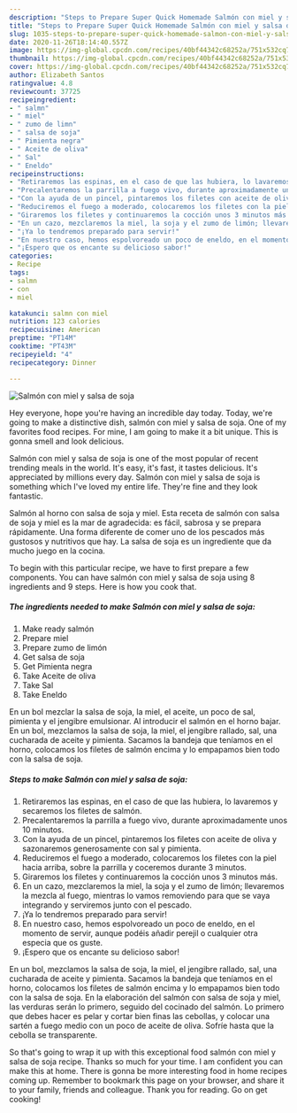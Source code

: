 ```yaml
---
description: "Steps to Prepare Super Quick Homemade Salmón con miel y salsa de soja"
title: "Steps to Prepare Super Quick Homemade Salmón con miel y salsa de soja"
slug: 1035-steps-to-prepare-super-quick-homemade-salmon-con-miel-y-salsa-de-soja
date: 2020-11-26T18:14:40.557Z
image: https://img-global.cpcdn.com/recipes/40bf44342c68252a/751x532cq70/salmon-con-miel-y-salsa-de-soja-foto-principal.jpg
thumbnail: https://img-global.cpcdn.com/recipes/40bf44342c68252a/751x532cq70/salmon-con-miel-y-salsa-de-soja-foto-principal.jpg
cover: https://img-global.cpcdn.com/recipes/40bf44342c68252a/751x532cq70/salmon-con-miel-y-salsa-de-soja-foto-principal.jpg
author: Elizabeth Santos
ratingvalue: 4.8
reviewcount: 37725
recipeingredient:
- " salmn"
- " miel"
- " zumo de limn"
- " salsa de soja"
- " Pimienta negra"
- " Aceite de oliva"
- " Sal"
- " Eneldo"
recipeinstructions:
- "Retiraremos las espinas, en el caso de que las hubiera, lo lavaremos y secaremos los filetes de salmón."
- "Precalentaremos la parrilla a fuego vivo, durante aproximadamente unos 10 minutos."
- "Con la ayuda de un pincel, pintaremos los filetes con aceite de oliva y sazonaremos generosamente con sal y pimienta."
- "Reduciremos el fuego a moderado, colocaremos los filetes con la piel hacia arriba, sobre la parrilla y coceremos durante 3 minutos."
- "Giraremos los filetes y continuaremos la cocción unos 3 minutos más."
- "En un cazo, mezclaremos la miel, la soja y el zumo de limón; llevaremos la mezcla al fuego, mientras lo vamos removiendo para que se vaya integrando y serviremos junto con el pescado."
- "¡Ya lo tendremos preparado para servir!"
- "En nuestro caso, hemos espolvoreado un poco de eneldo, en el momento de servir, aunque podéis añadir perejil o cualquier otra especia que os guste."
- "¡Espero que os encante su delicioso sabor!"
categories:
- Recipe
tags:
- salmn
- con
- miel

katakunci: salmn con miel 
nutrition: 123 calories
recipecuisine: American
preptime: "PT14M"
cooktime: "PT43M"
recipeyield: "4"
recipecategory: Dinner

---
```



![Salmón con miel y salsa de soja](https://img-global.cpcdn.com/recipes/40bf44342c68252a/751x532cq70/salmon-con-miel-y-salsa-de-soja-foto-principal.jpg)

Hey everyone, hope you're having an incredible day today. Today, we're going to make a distinctive dish, salmón con miel y salsa de soja. One of my favorites food recipes. For mine, I am going to make it a bit unique. This is gonna smell and look delicious.

Salmón con miel y salsa de soja is one of the most popular of recent trending meals in the world. It's easy, it's fast, it tastes delicious. It's appreciated by millions every day. Salmón con miel y salsa de soja is something which I've loved my entire life. They're fine and they look fantastic.

Salmón al horno con salsa de soja y miel. Esta receta de salmón con salsa de soja y miel es la mar de agradecida: es fácil, sabrosa y se prepara rápidamente. Una forma diferente de comer uno de los pescados más gustosos y nutritivos que hay. La salsa de soja es un ingrediente que da mucho juego en la cocina.


To begin with this particular recipe, we have to first prepare a few components. You can have salmón con miel y salsa de soja using 8 ingredients and 9 steps. Here is how you cook that.

<!--inarticleads1-->

##### The ingredients needed to make Salmón con miel y salsa de soja:

1. Make ready  salmón
1. Prepare  miel
1. Prepare  zumo de limón
1. Get  salsa de soja
1. Get  Pimienta negra
1. Take  Aceite de oliva
1. Take  Sal
1. Take  Eneldo


En un bol mezclar la salsa de soja, la miel, el aceite, un poco de sal, pimienta y el jengibre emulsionar. Al introducir el salmón en el horno bajar. En un bol, mezclamos la salsa de soja, la miel, el jengibre rallado, sal, una cucharada de aceite y pimienta. Sacamos la bandeja que teníamos en el horno, colocamos los filetes de salmón encima y lo empapamos bien todo con la salsa de soja. 

<!--inarticleads2-->

##### Steps to make Salmón con miel y salsa de soja:

1. Retiraremos las espinas, en el caso de que las hubiera, lo lavaremos y secaremos los filetes de salmón.
1. Precalentaremos la parrilla a fuego vivo, durante aproximadamente unos 10 minutos.
1. Con la ayuda de un pincel, pintaremos los filetes con aceite de oliva y sazonaremos generosamente con sal y pimienta.
1. Reduciremos el fuego a moderado, colocaremos los filetes con la piel hacia arriba, sobre la parrilla y coceremos durante 3 minutos.
1. Giraremos los filetes y continuaremos la cocción unos 3 minutos más.
1. En un cazo, mezclaremos la miel, la soja y el zumo de limón; llevaremos la mezcla al fuego, mientras lo vamos removiendo para que se vaya integrando y serviremos junto con el pescado.
1. ¡Ya lo tendremos preparado para servir!
1. En nuestro caso, hemos espolvoreado un poco de eneldo, en el momento de servir, aunque podéis añadir perejil o cualquier otra especia que os guste.
1. ¡Espero que os encante su delicioso sabor!


En un bol, mezclamos la salsa de soja, la miel, el jengibre rallado, sal, una cucharada de aceite y pimienta. Sacamos la bandeja que teníamos en el horno, colocamos los filetes de salmón encima y lo empapamos bien todo con la salsa de soja. En la elaboración del salmón con salsa de soja y miel, las verduras serán lo primero, seguido del cocinado del salmón. Lo primero que debes hacer es pelar y cortar bien finas las cebollas, y colocar una sartén a fuego medio con un poco de aceite de oliva. Sofríe hasta que la cebolla se transparente. 

So that's going to wrap it up with this exceptional food salmón con miel y salsa de soja recipe. Thanks so much for your time. I am confident you can make this at home. There is gonna be more interesting food in home recipes coming up. Remember to bookmark this page on your browser, and share it to your family, friends and colleague. Thank you for reading. Go on get cooking!
